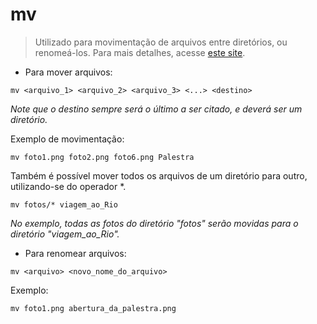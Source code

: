 # mv

> Utilizado para movimentação de arquivos entre diretórios, ou renomeá-los.
> Para mais detalhes, acesse [este site](https://url-to-upstream.tld).

- Para mover arquivos:

`mv <arquivo_1> <arquivo_2> <arquivo_3> <...> <destino>`

*Note que o destino sempre será o último a ser citado, e deverá ser um diretório.*


Exemplo de movimentação:

`mv foto1.png foto2.png foto6.png Palestra`

Também é possível mover todos os arquivos de um diretório para outro, utilizando-se do operador \*.

`mv fotos/* viagem_ao_Rio`

*No exemplo, todas as fotos do diretório "fotos" serão movidas para o diretório "viagem_ao_Rio".*

- Para renomear arquivos:

`mv <arquivo> <novo_nome_do_arquivo>`

Exemplo:

`mv foto1.png abertura_da_palestra.png`
